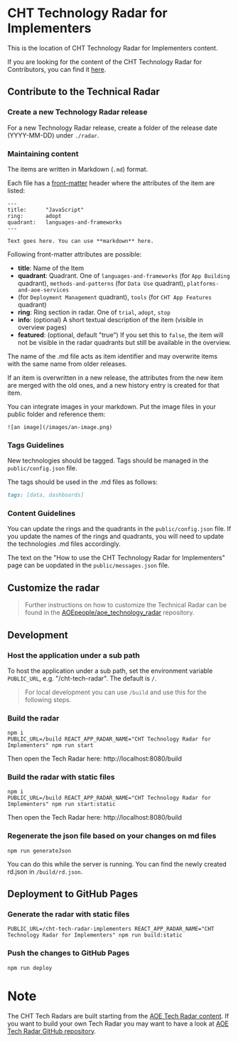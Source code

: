 # CHT Technology Radar for Implementers

This is the location of CHT Technology Radar for Implementers content.

If you are looking for the content of the CHT Technology Radar for Contributors, you can find it [here](https://github.com/medic/cht-tech-radar-contributors).

## Contribute to the Technical Radar

### Create a new Technology Radar release
For a new Technology Radar release, create a folder of the release date (YYYY-MM-DD) under `./radar`.

### Maintaining content
The items are written in Markdown (`.md`) format.

Each file has a [front-matter](https://github.com/jxson/front-matter) header where the attributes of the item are listed:

```
---
title:      "JavaScript"
ring:       adopt
quadrant:   languages-and-frameworks
---

Text goes here. You can use **markdown** here.
```

Following front-matter attributes are possible:

- **title**: Name of the Item
- **quadrant**: Quadrant. One of `languages-and-frameworks` (for `App Building` quadrant),
  `methods-and-patterns` (for `Data Use` quadrant), `platforms-and-aoe-services`
- (for `Deployment Management` quadrant), `tools` (for `CHT App Features` quadrant)
- **ring**: Ring section in radar. One of `trial`, `adopt`, `stop`
- **info**: (optional) A short textual description of the item (visible in
  overview pages)
- **featured**: (optional, default "true") If you set this to `false`, the item
  will not be visible in the radar quadrants but still be available in the overview.

The name of the .md file acts as item identifier and may overwrite items with
the same name from older releases.

If an item is overwritten in a new release, the attributes from the new item are
merged with the old ones, and a new history entry is created for that item.

You can integrate images in your markdown. Put the image files in your public folder and reference them:

```
![an image](/images/an-image.png)
```

### Tags Guidelines
New technologies should be tagged. Tags should be managed in the `public/config.json` file.

The tags should be used in the .md files as follows:

```md
tags: [data, dashboards]
```

### Content Guidelines
You can update the rings and the quadrants in the `public/config.json` file. If you update the names of the rings and quadrants,
you will need to update the technologies .md files accordingly. 

The text on the "How to use the CHT Technology Radar for Implementers" page can be uopdated in the `public/messages.json` file.

## Customize the radar
> Further instructions on how to customize the Technical Radar can be found in the [AOEpeople/aoe_technology_radar](https://github.com/AOEpeople/aoe_technology_radar) repository.

## Development

### Host the application under a sub path
To host the application under a sub path, set the environment variable `PUBLIC_URL`, e.g. "/cht-tech-radar".
The default is `/`.

> For local development you can use `/build` and use this for the following steps.

### Build the radar
```
npm i
PUBLIC_URL=/build REACT_APP_RADAR_NAME="CHT Technology Radar for Implementers" npm run start
```

Then open the Tech Radar here: http://localhost:8080/build

### Build the radar with static files
```
npm i
PUBLIC_URL=/build REACT_APP_RADAR_NAME="CHT Technology Radar for Implementers" npm run start:static
```

Then open the Tech Radar here: http://localhost:8080/build

### Regenerate the json file based on your changes on md files
```
npm run generateJson
```

You can do this while the server is running.
You can find the newly created rd.json in `/build/rd.json`.

## Deployment to GitHub Pages

### Generate the radar with static files
```
PUBLIC_URL=/cht-tech-radar-implementers REACT_APP_RADAR_NAME="CHT Technology Radar for Implementers" npm run build:static
```

### Push the changes to GitHub Pages
```
npm run deploy
```

# Note
The CHT Tech Radars are built starting from the [AOE Tech Radar content](https://www.aoe.com/techradar/index.html).
If you want to build your own Tech Radar you may want to have a look at [AOE Tech Radar GitHub repository](https://github.com/AOEpeople/aoe_technology_radar).
